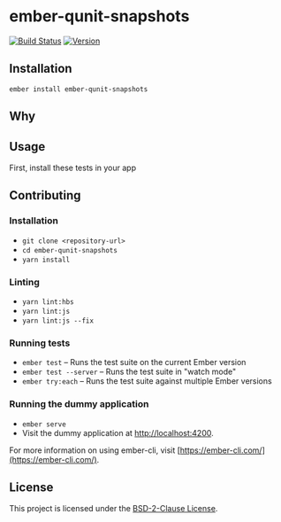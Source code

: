 # ember-qunit-snapshots

[![Build Status](https://travis-ci.org/mike-north/ember-qunit-snapshots.svg?branch=master)](https://travis-ci.org/mike-north/ember-qunit-snapshots)
[![Version](https://img.shields.io/npm/v/ember-qunit-snapshots.svg)](https://www.npmjs.com/package/ember-qunit-snapshots)

## Installation

```
ember install ember-qunit-snapshots
```

## Why

## Usage

First, install these tests in your app

## Contributing

### Installation

- `git clone <repository-url>`
- `cd ember-qunit-snapshots`
- `yarn install`

### Linting

- `yarn lint:hbs`
- `yarn lint:js`
- `yarn lint:js --fix`

### Running tests

- `ember test` – Runs the test suite on the current Ember version
- `ember test --server` – Runs the test suite in "watch mode"
- `ember try:each` – Runs the test suite against multiple Ember versions

### Running the dummy application

- `ember serve`
- Visit the dummy application at [http://localhost:4200](http://localhost:4200).

For more information on using ember-cli, visit [https://ember-cli.com/](https://ember-cli.com/).

## License

This project is licensed under the [BSD-2-Clause License](LICENSE.md).
